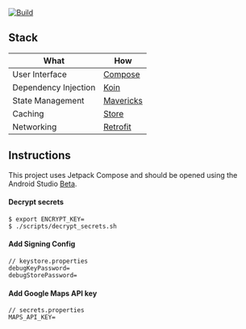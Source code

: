 [![Build](https://github.com/itsandreramon/mux-rulona/actions/workflows/build.yml/badge.svg)](https://github.com/itsandreramon/mux-rulona/actions/workflows/build.yml)

## Stack

| What           | How                        |
|----------------|----------------------------|
| User Interface | [Compose](https://developer.android.com/jetpack/compose)|
| Dependency Injection | [Koin](https://github.com/InsertKoinIO/koin)|
| State Management | [Mavericks](https://github.com/airbnb/mavericks)|
| Caching | [Store](https://github.com/dropbox/Store)|
| Networking | [Retrofit](https://github.com/square/retrofit)|

## Instructions

This project uses Jetpack Compose and should be opened using the Android
Studio [Beta](https://developer.android.com/studio/preview).

#### Decrypt secrets

```
$ export ENCRYPT_KEY=
$ ./scripts/decrypt_secrets.sh
```

#### Add Signing Config

```
// keystore.properties
debugKeyPassword=
debugStorePassword=
```

#### Add Google Maps API key

```
// secrets.properties
MAPS_API_KEY=
```
